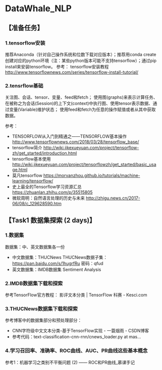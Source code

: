 # DataWhale_NLP
## 【准备任务】
### 1.tensorflow安装
推荐Anaconda（针对自己操作系统和位数下载对应版本）；推荐用conda create创建对应的python环境（注：某些python版本可能不支持tensorflow）；通过pip install来安装tensorflow。
参考： 
tensorflow安装教程 
http://www.tensorflownews.com/series/tensorflow-install-tutorial/

### 2.tensrflow基础
关注图、会话、tensor、变量、feed和fetch；
使用图(graphs)来表示计算任务、在被称之为会话(Session)的上下文(context)中执行图、使用tensor表示数据、通过变量(Variable)维护状态；
使用feed和fetch为任意的操作赋值或者从其中获取数据。
 
参考：
+ TENSORFLOW从入门到精通之——TENSORFLOW基本操作 http://www.tensorflownews.com/2018/03/28/tensorflow_base/
+ tensorflow简介 
http://wiki.jikexueyuan.com/project/tensorflow-zh/get_started/introduction.html
+ tensorflow基本使用 http://wiki.jikexueyuan.com/project/tensorflowzh/get_started/basic_usage.html
+ 莫凡tensorflow
 https://morvanzhou.github.io/tutorials/machine-learning/tensorflow/
+ 史上最全的Tensorflow学习资源汇总
 https://zhuanlan.zhihu.com/p/35515805
+ 微软周明：自然语言处理的历史与未来
 http://zhigu.news.cn/2017-06/08/c_129628590.htm
## 【Task1 数据集探索 (2 days)】
### 1.数据集
数据集：中、英文数据集各一份
+ 中文数据集：THUCNews
THUCNews数据子集：https://pan.baidu.com/s/1hugrfRu 密码：qfud
+ 英文数据集：IMDB数据集 Sentiment Analysis

### 2.IMDB数据集下载和探索
参考TensorFlow官方教程：
影评文本分类  |  TensorFlow
科赛 - Kesci.com

### 3.THUCNews数据集下载和探索
参考博客中的数据集部分和预处理部分：
+ CNN字符级中文文本分类-基于TensorFlow实现 - 一蓑烟雨 - CSDN博客
+ 参考代码：text-classification-cnn-rnn/cnews_loader.py at mas...

### 4.学习召回率、准确率、ROC曲线、AUC、PR曲线这些基本概念
参考1：机器学习之类别不平衡问题 (2) —— ROC和PR曲线_慕课手记
